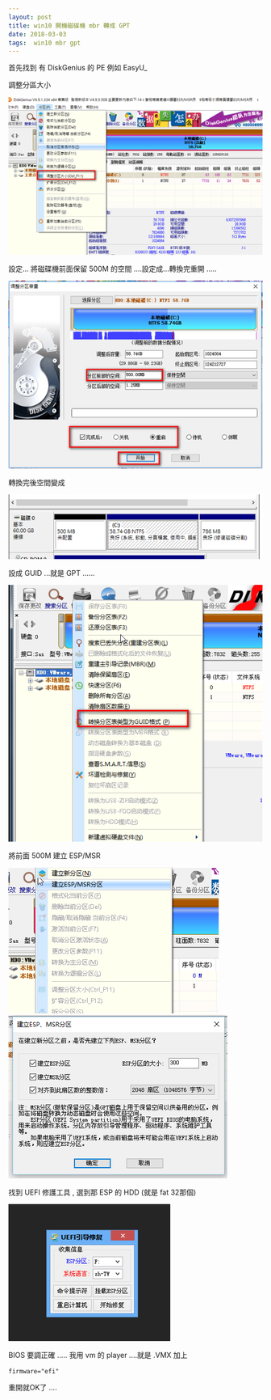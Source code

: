 ```yaml
---
layout: post
title: win10 開機磁碟機 mbr 轉成 GPT
date: 2018-03-03
tags:  win10 mbr gpt
---
```


首先找到 有  DiskGenius 的 PE 例如 EasyU_

調整分區大小

<img src="/images/posts/win10_gpt/p1.png">

設定... 將磁碟機前面保留 500M 的空間 ....設定成...轉換完重開 .....

<img src="/images/posts/win10_gpt/p2.png">

轉換完後空間變成

<img src="/images/posts/win10_gpt/p3.png">

 設成 GUID ...就是  GPT  ......

<img src="/images/posts/win10_gpt/p4.png">

將前面 500M 建立 ESP/MSR

<img src="/images/posts/win10_gpt/p5.png">
 
 <img src="/images/posts/win10_gpt/p6.png">

找到 UEFI 修護工具 , 選到那 ESP 的 HDD (就是 fat 32那個)

<img src="/images/posts/win10_gpt/p7.png">

BIOS 要調正確 ..... 
我用 vm  的 player ....就是   .VMX  加上
```
firmware="efi"
```
重開就OK了 .... 
